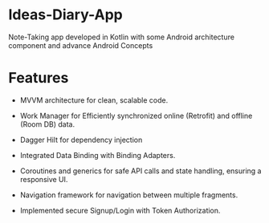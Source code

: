# Ideas-Diary-App
 Note-Taking app developed in Kotlin with some Android architecture component and advance Android Concepts

# Features
* MVVM architecture for clean, scalable code.

* Work Manager for Efficiently synchronized online (Retrofit) and offline (Room DB) data.

* Dagger Hilt for dependency injection 

* Integrated Data Binding with Binding Adapters.

* Coroutines and generics for safe API calls and state handling, ensuring a responsive UI.

* Navigation framework for navigation between multiple fragments.

* Implemented secure Signup/Login with Token Authorization.
